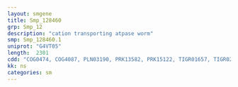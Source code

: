 ```yaml
---
layout: smgene
title: Smp_128460
grp: Smp_12
description: "cation transporting atpase worm"
smp: Smp_128460.1
uniprot: "G4VT05"
length:  2301
cdd: "COG0474, COG4087, PLN03190, PRK13582, PRK15122, TIGR01657, TIGR02137, cl02811, cl16182, cl21460, pfam00122, pfam13246"
kk: ns
categories: sm
---
```

